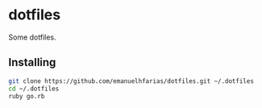 dotfiles
========
Some dotfiles.

## Installing
```sh
git clone https://github.com/emanuelhfarias/dotfiles.git ~/.dotfiles
cd ~/.dotfiles
ruby go.rb
```
